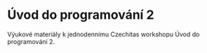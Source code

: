 # Úvod do programování 2

Výukové materiály k jednodennímu Czechitas workshopu Úvod do programování 2.
